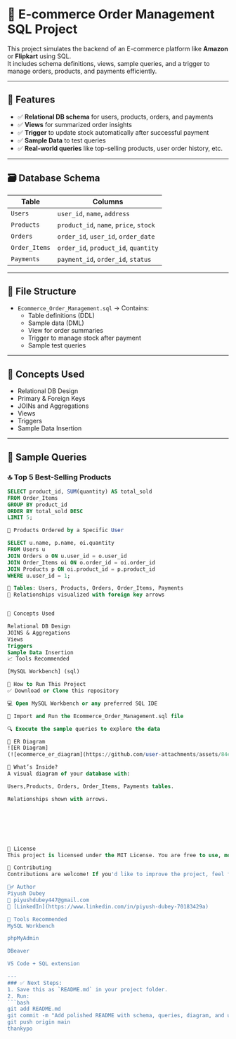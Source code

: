 # 🛒 E-commerce Order Management SQL Project

This project simulates the backend of an E-commerce platform like **Amazon** or **Flipkart** using SQL.  
It includes schema definitions, views, sample queries, and a trigger to manage orders, products, and payments efficiently.

---

## 📌 Features

- ✅ **Relational DB schema** for users, products, orders, and payments  
- ✅ **Views** for summarized order insights  
- ✅ **Trigger** to update stock automatically after successful payment  
- ✅ **Sample Data** to test queries  
- ✅ **Real-world queries** like top-selling products, user order history, etc.

---

## 🗃️ Database Schema

| Table        | Columns                                  |
|--------------|-------------------------------------------|
| `Users`      | `user_id`, `name`, `address`             |
| `Products`   | `product_id`, `name`, `price`, `stock`   |
| `Orders`     | `order_id`, `user_id`, `order_date`      |
| `Order_Items`| `order_id`, `product_id`, `quantity`     |
| `Payments`   | `payment_id`, `order_id`, `status`       |

---

## 📁 File Structure

- `Ecommerce_Order_Management.sql` → Contains:
  - Table definitions (DDL)
  - Sample data (DML)
  - View for order summaries
  - Trigger to manage stock after payment
  - Sample test queries

---

## 🧠 Concepts Used

- Relational DB Design
- Primary & Foreign Keys
- JOINs and Aggregations
- Views
- Triggers
- Sample Data Insertion

---

## 🧪 Sample Queries

### 🔝 Top 5 Best-Selling Products
```sql
SELECT product_id, SUM(quantity) AS total_sold
FROM Order_Items
GROUP BY product_id
ORDER BY total_sold DESC
LIMIT 5;

👤 Products Ordered by a Specific User

SELECT u.name, p.name, oi.quantity
FROM Users u
JOIN Orders o ON u.user_id = o.user_id
JOIN Order_Items oi ON o.order_id = oi.order_id
JOIN Products p ON oi.product_id = p.product_id
WHERE u.user_id = 1;

🔹 Tables: Users, Products, Orders, Order_Items, Payments
🔹 Relationships visualized with foreign key arrows


🧠 Concepts Used

Relational DB Design
JOINS & Aggregations
Views
Triggers
Sample Data Insertion
📈 Tools Recommended

[MySQL Workbench] (sql)

🚀 How to Run This Project
✅ Download or Clone this repository

💻 Open MySQL Workbench or any preferred SQL IDE

📂 Import and Run the Ecommerce_Order_Management.sql file

🔍 Execute the sample queries to explore the data

🧩 ER Diagram
![ER Diagram]
(![ecommerce_er_diagram](https://github.com/user-attachments/assets/84e7a763-b618-4439-991e-161279f1d071)

📁 What’s Inside?
A visual diagram of your database with:

Users,Products, Orders, Order_Items, Payments tables.

Relationships shown with arrows.







📄 License
This project is licensed under the MIT License. You are free to use, modify, and distribute.

🤝 Contributing
Contributions are welcome! If you'd like to improve the project, feel free to fork the repo and submit a pull request.

🙋‍♂️ Author
Piyush Dubey
📧 piyushdubey447@gmail.com
🔗 [LinkedIn](https://www.linkedin.com/in/piyush-dubey-70183429a)

🔧 Tools Recommended
MySQL Workbench

phpMyAdmin

DBeaver

VS Code + SQL extension

---
### ✅ Next Steps:
1. Save this as `README.md` in your project folder.
2. Run:
```bash
git add README.md
git commit -m "Add polished README with schema, queries, diagram, and usage"
git push origin main
thankypo
